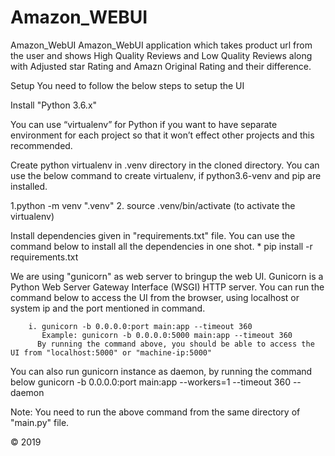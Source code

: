 # Amazon_WEBUI

Amazon_WebUI
Amazon_WebUI application which takes product url from the user and shows High Quality Reviews and Low Quality Reviews along with Adjusted star Rating and Amazn Original Rating and their difference.

Setup
You need to follow the below steps to setup the UI

Install "Python 3.6.x"

You can use “virtualenv” for Python if you want to have separate environment for each project so that it won’t effect other projects and this recommended.

Create python virtualenv in .venv directory in the cloned directory. You can use the below command to create virtualenv, if python3.6-venv and pip are installed.

 1.python -m venv ".venv"
 2. source .venv/bin/activate (to activate the virtualenv)
 
 
Install dependencies given in "requirements.txt" file. You can use the command below to install all the dependencies in one shot. * pip install -r requirements.txt

We are using "gunicorn" as web server to bringup the web UI. Gunicorn is a Python Web Server Gateway Interface (WSGI) HTTP server. You can run the command below to access the UI from the browser, using localhost or system ip and the port mentioned in command.

 		i. gunicorn -b 0.0.0.0:port main:app --timeout 360
 	       Example: gunicorn -b 0.0.0.0:5000 main:app --timeout 360
 	      By running the command above, you should be able to access the UI from "localhost:5000" or "machine-ip:5000"
        
        
You can also run gunicorn instance as daemon, by running the command below gunicorn -b 0.0.0.0:port main:app --workers=1 --timeout 360 --daemon

Note: You need to run the above command from the same directory of "main.py" file.

© 2019 
